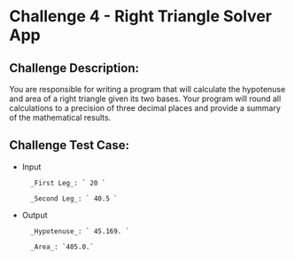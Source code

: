 # Challenge 4 - Right Triangle Solver App


## Challenge Description:

You are responsible for writing a program that will calculate the hypotenuse and area of a right
triangle given its two bases. Your program will round all calculations to a precision of three
decimal places and provide a summary of the mathematical results.

## Challenge Test Case:

- Input

        _First Leg_: ` 20 `
        
        _Second Leg_: ` 40.5 `


- Output

        _Hypotenuse_: ` 45.169. `

        _Area_: `405.0.`
